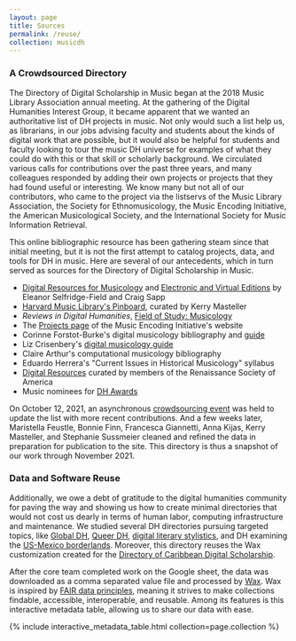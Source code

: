 ```yaml
---
layout: page
title: Sources
permalink: /reuse/
collection: musicdh
---
```


### A Crowdsourced Directory

The Directory of Digital Scholarship in Music began at the 2018 Music Library Association annual meeting. At the gathering of the Digital Humanities Interest Group, it became apparent that we wanted an authoritative list of DH projects in music. Not only would such a list help us, as librarians, in our jobs advising faculty and students about the kinds of digital work that are possible, but it would also be helpful for students and faculty looking to tour the music DH universe for examples of what they could do with this or that skill or scholarly background. We circulated various calls for contributions over the past three years, and many colleagues responded by adding their own projects or projects that they had found useful or interesting. We know many but not all of our contributors, who came to the project via the listservs of the Music Library Association, the Society for Ethnomusicology, the Music Encoding Initiative, the American Musicological Society, and the International Society for Music Information Retrieval. 

This online bibliographic resource has been gathering steam since that initial meeting, but it is not the first attempt to catalog projects, data, and tools for DH in music. Here are several of our antecedents, which in turn served as sources for the Directory of Digital Scholarship in Music. 

- [Digital Resources for Musicology](https://drm.ccarh.org/) and [Electronic and Virtual Editions](https://eve.ccarh.org/) by Eleanor Selfridge-Field and Craig Sapp
- [Harvard Music Library's Pinboard](https://pinboard.in/u:HarvardMusicLib), curated by Kerry Masteller
- _Reviews in Digital Humanities_, [Field of Study: Musicology](https://reviewsindh.pubpub.org/musicology)
- The [Projects page](https://music-encoding.org/community/projects-users.html) of the Music Encoding Initiative's website
- Corinne Forstot-Burke's digital musicology bibliography and [guide](https://guides.lib.utexas.edu/mus381/digitalmusicology)
- Liz Crisenbery's [digital musicology guide](https://guides.library.duke.edu/c.php?g=857511)
- Claire Arthur's computational musicology bibliography
- Eduardo Herrera's "Current Issues in Historical Musicology" syllabus
- [Digital Resources](https://rsadigitalresources.hcommons.org/) curated by members of the Renaissance Society of America
- Music nominees for [DH Awards](https://www.google.com/search?q=music+site%3Adhawards.org&oq=music+site%3Adhawards.org&aqs=chrome..69i57j69i64l3.4736j0j4&sourceid=chrome&ie=UTF-8)

On October 12, 2021, an asynchronous [crowdsourcing event]({{site.baseurl}}/cfc/) was held to update the list with more recent contributions. And a few weeks later, Maristella Feustle, Bonnie Finn, Francesca Giannetti, Anna Kijas, Kerry Masteller, and Stephanie Sussmeier cleaned and refined the data in preparation for publication to the site. This directory is thus a snapshot of our work through November 2021.  

### Data and Software Reuse

Additionally, we owe a debt of gratitude to the digital humanities community for paving the way and showing us how to create minimal directories that would not cost us dearly in terms of human labor, computing infrastructure and maintenance. We studied several DH directories pursuing targeted topics, like [Global DH](https://arounddh.org/), [Queer DH](https://docs.google.com/document/d/1kp9VURhHnxVvaG2D2l7sBS_mQcSOZZ03s2Lr7Intpr0/edit?usp=sharing), [digital literary stylistics](https://dls.hypotheses.org/774), and DH examining the [US-Mexico borderlands](https://unitedfronteras.github.io/ufexhibition_mexusa/). Moreover, this directory reuses the Wax customization created for the [Directory of Caribbean Digital Scholarship](http://caribbeandigitalnyc.net/caridischo/). 

After the core team completed work on the Google sheet, the data was downloaded as a comma separated value file and processed by [Wax](https://minicomp.github.io/wax/). Wax is inspired by [FAIR data principles](https://journal.code4lib.org/articles/13427), meaning it strives to make collections findable, accessible, interoperable, and reusable. Among its features is this interactive metadata table, allowing us to share our data with ease. 

{% include interactive_metadata_table.html collection=page.collection %} 